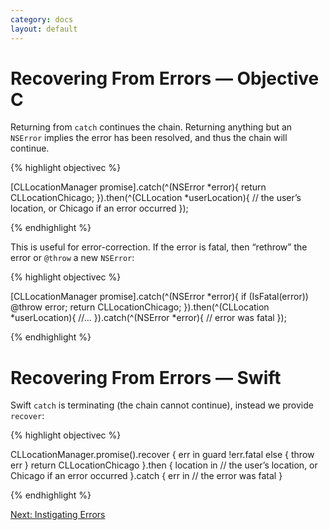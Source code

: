 ```yaml
---
category: docs
layout: default
---
```


# Recovering From Errors — Objective C

Returning from `catch` continues the chain. Returning anything but an `NSError` implies the error has been resolved, and thus the chain will continue.

{% highlight objectivec %}

[CLLocationManager promise].catch(^(NSError *error){
    return CLLocationChicago;
}).then(^(CLLocation *userLocation){
    // the user’s location, or Chicago if an error occurred
});

{% endhighlight %}

This is useful for error-correction. If the error is fatal, then “rethrow” the error or `@throw` a new `NSError`:

{% highlight objectivec %}

[CLLocationManager promise].catch(^(NSError *error){
    if (IsFatal(error)) @throw error;
    return CLLocationChicago;
}).then(^(CLLocation *userLocation){
    //…
}).catch(^(NSError *error){
    // error was fatal
});

{% endhighlight %}


# Recovering From Errors — Swift

Swift `catch` is terminating (the chain cannot continue), instead we provide `recover`:

{% highlight objectivec %}

CLLocationManager.promise().recover { err in
    guard !err.fatal else { throw err }
    return CLLocationChicago
}.then { location in
    // the user’s location, or Chicago if an error occurred
}.catch { err in
    // the error was fatal
}

{% endhighlight %}



<div><a class="pagination" href="/breaking-the-chain">Next: Instigating Errors</a></div>
